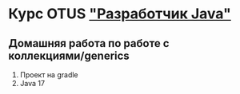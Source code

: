 # Курс OTUS ["Разработчик Java"](https://otus.ru/lessons/java-professional/?utm_source=github&utm_medium=free&utm_campaign=otus)

## Домашняя работа по работе с коллекциями/generics

1. Проект на gradle
2. Java 17


